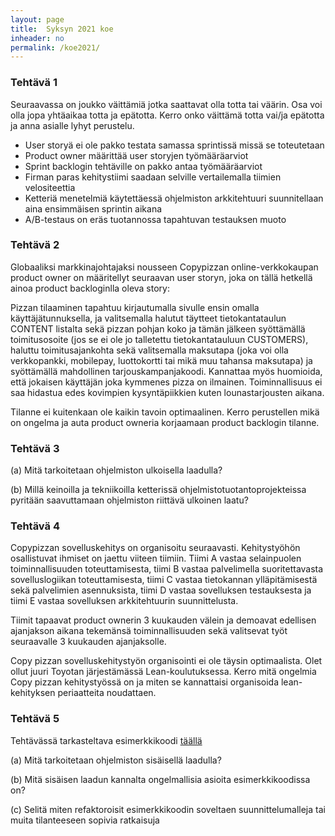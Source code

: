 ```yaml
---
layout: page
title:  Syksyn 2021 koe
inheader: no
permalink: /koe2021/
---
```



### Tehtävä 1

Seuraavassa on joukko väittämiä jotka saattavat olla totta tai väärin. Osa voi olla jopa yhtäaikaa totta ja epätotta. Kerro onko väittämä totta vai/ja epätotta ja anna asialle lyhyt perustelu. 

- User storyä ei ole pakko testata samassa sprintissä missä se toteutetaan
- Product owner määrittää user storyjen työmääräarviot
- Sprint backlogin tehtäville on pakko antaa työmääräarviot
- Firman paras kehitystiimi saadaan selville vertailemalla tiimien velositeettia
- Ketteriä menetelmiä käytettäessä ohjelmiston arkkitehtuuri suunnitellaan aina ensimmäisen sprintin aikana
- A/B-testaus on eräs tuotannossa tapahtuvan testauksen muoto

### Tehtävä 2

Globaaliksi markkinajohtajaksi nousseen Copypizzan online-verkkokaupan product owner on määritellyt seuraavan user storyn, joka on tällä hetkellä ainoa product backloginlla oleva story:

Pizzan tilaaminen tapahtuu kirjautumalla sivulle ensin omalla käyttäjätunnuksella, ja valitsemalla halutut täytteet tietokantataulun CONTENT listalta sekä pizzan pohjan koko ja tämän jälkeen syöttämällä toimitusosoite (jos se ei ole jo talletettu tietokantatauluun CUSTOMERS), haluttu toimitusajankohta sekä valitsemalla maksutapa (joka voi olla verkkopankki, mobilepay, luottokortti tai mikä muu tahansa maksutapa) ja syöttämällä mahdollinen tarjouskampanjakoodi. Kannattaa myös huomioida, että jokaisen käyttäjän joka kymmenes pizza on ilmainen. Toiminnallisuus ei saa hidastua edes kovimpien kysyntäpiikkien kuten lounastarjousten aikana.

Tilanne ei kuitenkaan ole kaikin tavoin optimaalinen. Kerro perustellen mikä on ongelma ja auta product owneria korjaamaan product backlogin tilanne. 

### Tehtävä 3

(a) Mitä tarkoitetaan ohjelmiston ulkoisella laadulla?

(b) Millä keinoilla ja tekniikoilla ketterissä ohjelmistotuotantoprojekteissa pyritään saavuttamaan ohjelmiston riittävä ulkoinen laatu?


### Tehtävä 4

Copypizzan sovelluskehitys on organisoitu seuraavasti. Kehitystyöhön osallistuvat  ihmiset on jaettu viiteen tiimiin. Tiimi A vastaa selainpuolen toiminnallisuuden toteuttamisesta, tiimi B vastaa palvelimella suoritettavasta sovelluslogiikan toteuttamisesta, tiimi C vastaa tietokannan ylläpitämisestä sekä palvelimien asennuksista, tiimi D vastaa sovelluksen testauksesta ja tiimi E vastaa sovelluksen arkkitehtuurin suunnittelusta.

Tiimit tapaavat product ownerin 3 kuukauden välein ja demoavat edellisen ajanjakson aikana tekemänsä toiminnallisuuden sekä valitsevat työt seuraavalle 3 kuukauden ajanjaksolle. 

Copy pizzan sovelluskehitystyön organisointi ei ole täysin optimaalista. Olet ollut juuri Toyotan järjestämässä Lean-koulutuksessa. Kerro mitä ongelmia Copy pizzan kehitystyössä on ja miten se kannattaisi organisoida lean-kehityksen periaatteita noudattaen. 

### Tehtävä 5

Tehtävässä tarkasteltava esimerkkikoodi [täällä](https://github.com/mluukkai/copypizza)

(a) Mitä tarkoitetaan ohjelmiston sisäisellä laadulla? 

(b) Mitä sisäisen laadun kannalta ongelmallisia asioita esimerkkikoodissa on?

(c) Selitä miten refaktoroisit esimerkkikoodin soveltaen suunnittelumalleja tai muita tilanteeseen sopivia ratkaisuja


